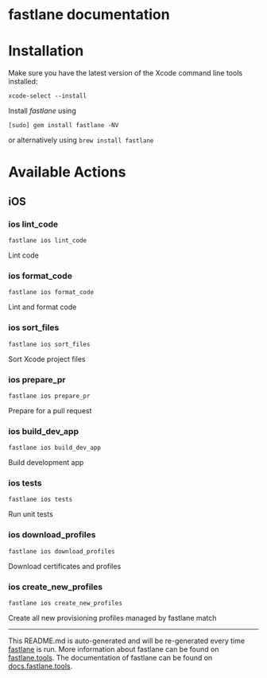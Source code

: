 fastlane documentation
================
# Installation

Make sure you have the latest version of the Xcode command line tools installed:

```
xcode-select --install
```

Install _fastlane_ using
```
[sudo] gem install fastlane -NV
```
or alternatively using `brew install fastlane`

# Available Actions
## iOS
### ios lint_code
```
fastlane ios lint_code
```
Lint code
### ios format_code
```
fastlane ios format_code
```
Lint and format code
### ios sort_files
```
fastlane ios sort_files
```
Sort Xcode project files
### ios prepare_pr
```
fastlane ios prepare_pr
```
Prepare for a pull request
### ios build_dev_app
```
fastlane ios build_dev_app
```
Build development app
### ios tests
```
fastlane ios tests
```
Run unit tests
### ios download_profiles
```
fastlane ios download_profiles
```
Download certificates and profiles
### ios create_new_profiles
```
fastlane ios create_new_profiles
```
Create all new provisioning profiles managed by fastlane match

----

This README.md is auto-generated and will be re-generated every time [fastlane](https://fastlane.tools) is run.
More information about fastlane can be found on [fastlane.tools](https://fastlane.tools).
The documentation of fastlane can be found on [docs.fastlane.tools](https://docs.fastlane.tools).
